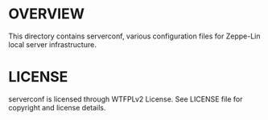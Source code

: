 OVERVIEW
========

This directory contains serverconf, various configuration files for Zeppe-Lin
local server infrastructure.


LICENSE
=======

serverconf is licensed through WTFPLv2 License.
See LICENSE file for copyright and license details.
